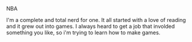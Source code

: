 NBA

I'm a complete and total nerd for one. It all started with a love of reading and it grew out into games. I always heard to get a job that involded something you like, so i'm trying to learn how to make games.
